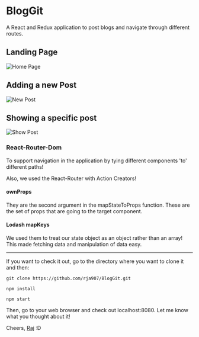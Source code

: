 # BlogGit

A React and Redux application to post blogs and navigate through different routes.

## Landing Page
![Home Page](https://i.imgur.com/zOTrEmr.png)

## Adding a new Post
![New Post](https://i.imgur.com/ovIg2c5.png)

## Showing a specific post
![Show Post](https://i.imgur.com/dkruZ5K.png)

### React-Router-Dom

To support navigation in the application by tying different components 'to' different paths!

Also, we used the React-Router with Action Creators!

#### ownProps

They are the second argument in the mapStateToProps function.
These are the set of props that are going to the target component.

#### Lodash mapKeys

We used them to treat our state object as an object rather than an array!
This made fetching data and manipulation of data easy.

---

If you want to check it out, go to the directory where you want to clone it and then:

`git clone https://github.com/rja907/BlogGit.git`

`npm install`

`npm start`

Then, go to your web browser and check out localhost:8080.
Let me know what you thought about it!

Cheers,
[Raj](https://www.twitter.com/rja907)
:D
